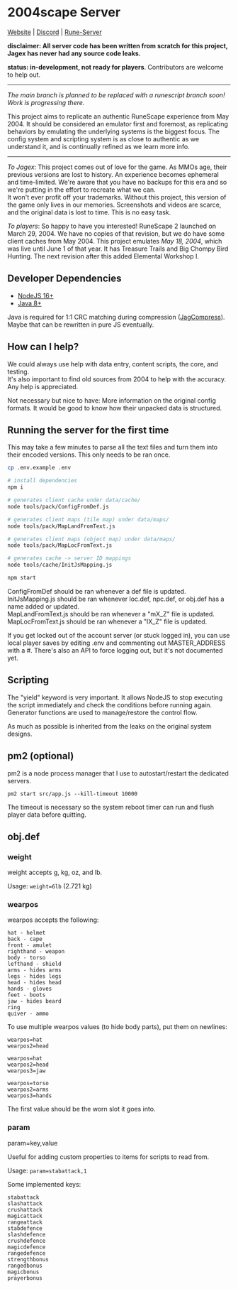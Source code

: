 # 2004scape Server

[Website](https://2004scape.org) | [Discord](https://discord.gg/hN3tHUmZEN) | [Rune-Server](https://www.rune-server.ee/runescape-development/rs2-server/projects/701698-lost-city-225-emulation.html)

**disclaimer: All server code has been written from scratch for this project, Jagex has never had any source code leaks.**

**status: in-development, not ready for players**. Contributors are welcome to help out.

---

*The main branch is planned to be replaced with a runescript branch soon! Work is progressing there.*

This project aims to replicate an authentic RuneScape experience from May 2004. It should be considered an emulator first and foremost, as replicating behaviors by emulating the underlying systems is the biggest focus. The config system and scripting system is as close to authentic as we understand it, and is continually refined as we learn more info.

---

*To Jagex*: This project comes out of love for the game. As MMOs age, their previous versions are lost to history. An experience becomes ephemeral and time-limited. We're aware that you have no backups for this era and so we're putting in the effort to recreate what we can.  
It won't ever profit off your trademarks. Without this project, this version of the game only lives in our memories. Screenshots and videos are scarce, and the original data is lost to time. This is no easy task.

*To players*: So happy to have you interested! RuneScape 2 launched on March 29, 2004. We have no copies of that revision, but we do have some client caches from May 2004. This project emulates *May 18, 2004*, which was live until June 1 of that year. It has Treasure Trails and Big Chompy Bird Hunting. The next revision after this added Elemental Workshop I.

## Developer Dependencies

- [NodeJS 16+](https://nodejs.org/en)
- [Java 8+](https://adoptium.net/)

Java is required for 1:1 CRC matching during compression ([JagCompress](https://github.com/2004scape/JagCompress)). Maybe that can be rewritten in pure JS eventually.

## How can I help?

We could always use help with data entry, content scripts, the core, and testing.  
It's also important to find old sources from 2004 to help with the accuracy. Any help is appreciated.

Not necessary but nice to have: More information on the original config formats. It would be good to know how their unpacked data is structured.

## Running the server for the first time

This may take a few minutes to parse all the text files and turn them into their encoded versions. This only needs to be ran once. 

```sh
cp .env.example .env

# install dependencies
npm i

# generates client cache under data/cache/
node tools/pack/ConfigFromDef.js

# generates client maps (tile map) under data/maps/
node tools/pack/MapLandFromText.js

# generates client maps (object map) under data/maps/
node tools/pack/MapLocFromText.js

# generates cache -> server ID mappings
node tools/cache/InitJsMapping.js

npm start
```

ConfigFromDef should be ran whenever a def file is updated.  
InitJsMapping.js should be ran whenever loc.def, npc.def, or obj.def has a name added or updated.  
MapLandFromText.js should be ran whenever a "mX_Z" file is updated.  
MapLocFromText.js should be ran whenever a "lX_Z" file is updated.  

If you get locked out of the account server (or stuck logged in), you can use local player saves by editing .env and commenting out MASTER_ADDRESS with a #. There's also an API to force logging out, but it's not documented yet.

## Scripting

The "yield" keyword is very important. It allows NodeJS to stop executing the script immediately and check the conditions before running again. Generator functions are used to manage/restore the control flow.  

As much as possible is inherited from the leaks on the original system designs.

## pm2 (optional)

pm2 is a node process manager that I use to autostart/restart the dedicated servers.

`pm2 start src/app.js --kill-timeout 10000`

The timeout is necessary so the system reboot timer can run and flush player data before quitting.

## obj.def

### weight

weight accepts g, kg, oz, and lb.

Usage: `weight=6lb` (2.721 kg)

### wearpos

wearpos accepts the following:
```
hat - helmet
back - cape
front - amulet
righthand - weapon
body - torso
lefthand - shield
arms - hides arms
legs - hides legs
head - hides head
hands - gloves
feet - boots
jaw - hides beard
ring
quiver - ammo
```

To use multiple wearpos values (to hide body parts), put them on newlines:
```
wearpos=hat
wearpos2=head

wearpos=hat
wearpos2=head
wearpos3=jaw

wearpos=torso
wearpos2=arms
wearpos3=hands
```

The first value should be the worn slot it goes into.

### param

param=key,value

Useful for adding custom properties to items for scripts to read from.

Usage: `param=stabattack,1`

Some implemented keys:
```
stabattack
slashattack
crushattack
magicattack
rangeattack
stabdefence
slashdefence
crushdefence
magicdefence
rangedefence
strengthbonus
rangedbonus
magicbonus
prayerbonus
```
